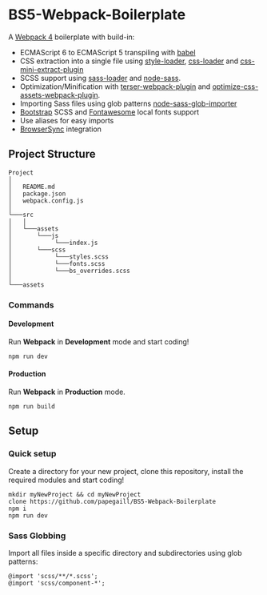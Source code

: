 # BS5-Webpack-Boilerplate

A [Webpack 4](https://webpack.js.org/) boilerplate with build-in:

- ECMAScript 6 to ECMAScript 5 transpiling with [babel](https://babeljs.io/) 
- CSS extraction into a single file using [style-loader](https://github.com/webpack-contrib/style-loader), [css-loader](https://github.com/webpack-contrib/css-loader) and [css-mini-extract-plugin](https://github.com/webpack-contrib/mini-css-extract-plugin) 
- SCSS support using [sass-loader](https://github.com/webpack-contrib/sass-loader) and [node-sass](https://github.com/sass/node-sass).
- Optimization/Minification with [terser-webpack-plugin](https://github.com/webpack-contrib/terser-webpack-plugin) and [optimize-css-assets-webpack-plugin](https://github.com/NMFR/optimize-css-assets-webpack-plugin). 
- Importing Sass files using glob patterns [node-sass-glob-importer](https://github.com/maoberlehner/node-sass-magic-importer/tree/master/packages/node-sass-glob-importer)
- [Bootstrap](https://getbootstrap.com/) SCSS and [Fontawesome](https://fontawesome.com) local fonts support
- Use aliases for easy imports
- [BrowserSync](https://www.browsersync.io/) integration


## Project Structure

```
Project
│
│   README.md
│   package.json
│   webpack.config.js
│
└───src
│   │
│   └───assets
│       └───js
│            └───index.js
│       └───scss
│            └───styles.scss
│            └───fonts.scss
│            └───bs_overrides.scss
│
└───assets

```

### Commands

#### Development

Run **Webpack** in **Development** mode and start coding!

```
npm run dev
```

#### Production

Run **Webpack** in **Production** mode.

```
npm run build
```

## Setup

### Quick setup

Create a directory for your new project, clone this repository, install the required modules and start coding!

```
mkdir myNewProject && cd myNewProject
clone https://github.com/papegaill/BS5-Webpack-Boilerplate
npm i
npm run dev
```

### Sass Globbing

Import all files inside a specific directory and subdirectories using glob patterns:
```
@import 'scss/**/*.scss';
@import 'scss/component-*';
```
